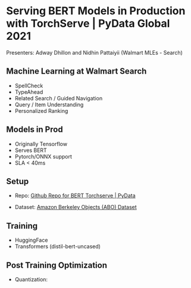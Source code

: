 # Serving BERT Models in Production with TorchServe | PyData Global 2021

Presenters: Adway Dhillon and Nidhin Pattaiyii (Walmart MLEs - Search)

## Machine Learning at Walmart Search
- SpellCheck
- TypeAhead
- Related Search / Guided Navigation
- Query / Item Understanding
- Personalized Ranking

## Models in Prod
- Originally Tensorflow
- Serves BERT
- Pytorch/ONNX support
- SLA < 40ms

## Setup
- Repo: [Github Repo for BERT Torchserve | PyData](https://bit.ly/pytorch-workshop-2021)

- Dataset: [Amazon Berkeley Objects (ABO) Dataset](https://amazon-berkeley-objects.s3.amazonaws.com/index.html)

## Training
- HuggingFace
- Transformers (distil-bert-uncased)

## Post Training Optimization
- Quantization: 